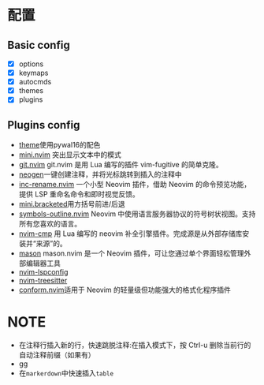 # 配置

## Basic config
- [x] options
- [x] keymaps
- [x] autocmds 
- [x] themes
- [x] plugins

## Plugins config
- [theme](git@github.com:uZer/pywal16.nvim.git)使用pywal16的配色
- [mini.nvim](https://github.com/echasnovski/mini.hipatterns) 突出显示文本中的模式
- [git.nvim](https://github.com/dinhhuy258/git.nvim) git.nvim 是用 Lua 编写的插件 vim-fugitive 的简单克隆。
- [neogen](https://github.com/danymat/neogen)一键创建注释，并将光标跳转到插入的注释中
- [inc-rename.nvim](https://github.com/smjonas/inc-rename.nvim) 一个小型 Neovim 插件，借助 Neovim 的命令预览功能，提供 LSP 重命名命令和即时视觉反馈。
- [mini.bracketed](https://github.com/echasnovski/mini.bracketed)用方括号前进/后退
- [symbols-outline.nvim](https://github.com/simrat39/symbols-outline.nvim) Neovim 中使用语言服务器协议的符号树状视图。支持所有您喜欢的语言。
- [nvim-cmp](https://github.com/hrsh7th/nvim-cmp?tab=readme-ov-file#nvim-cmp) 用 Lua 编写的 neovim 补全引擎插件。完成源是从外部存储库安装并“来源”的。
- [mason](https://github.com/williamboman/mason.nvim) mason.nvim 是一个 Neovim 插件，可让您通过单个界面轻松管理外部编辑器工具
- [nvim-lspconfig](https://github.com/neovim/nvim-lspconfig) 
- [nvim-treesitter](https://github.com/nvim-treesitter/nvim-treesitter)
- [conform.nvim](https://github.com/stevearc/conform.nvim)适用于 Neovim 的轻量级但功能强大的格式化程序插件

# NOTE
-  在注释行插入新的行，快速跳脱注释:在插入模式下，按 Ctrl-u 删除当前行的自动注释前缀（如果有）
-  gg
-  在`markerdown`中快速插入`table`

